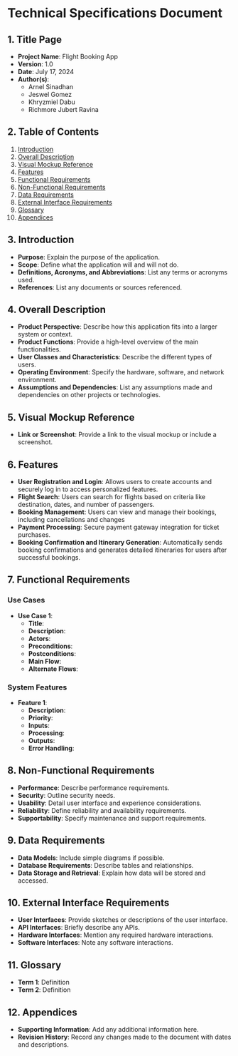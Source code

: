 # Technical Specifications Document

## 1. Title Page
- **Project Name**: Flight Booking App
- **Version**: 1.0
- **Date**: July 17, 2024
- **Author(s)**: 
  - Arnel Sinadhan 
  - Jeswel Gomez 
  - Khryzmiel Dabu 
  - Richmore Jubert Ravina


## 2. Table of Contents

1. [Introduction](#3-introduction)
2. [Overall Description](#4-overall-description)
3. [Visual Mockup Reference](#5-visual-mockup-reference)
4. [Features](#6-features)
5. [Functional Requirements](#7-functional-requirements)
6. [Non-Functional Requirements](#8-non-functional-requirements)
7. [Data Requirements](#9-data-requirements)
8. [External Interface Requirements](#10-external-interface-requirements)
9. [Glossary](#11-glossary)
10. [Appendices](#12-appendices)

## 3. Introduction

- **Purpose**: Explain the purpose of the application.
- **Scope**: Define what the application will and will not do.
- **Definitions, Acronyms, and Abbreviations**: List any terms or acronyms used.
- **References**: List any documents or sources referenced.

## 4. Overall Description

- **Product Perspective**: Describe how this application fits into a larger system or context.
- **Product Functions**: Provide a high-level overview of the main functionalities.
- **User Classes and Characteristics**: Describe the different types of users.
- **Operating Environment**: Specify the hardware, software, and network environment.
- **Assumptions and Dependencies**: List any assumptions made and dependencies on other projects or technologies.

## 5. Visual Mockup Reference

- **Link or Screenshot**: Provide a link to the visual mockup or include a screenshot.

## 6. Features

- **User Registration and Login**: Allows users to create accounts and securely log in to access personalized features.
- **Flight Search**: Users can search for flights based on criteria like destination, dates, and number of passengers.
- **Booking Management**: Users can view and manage their bookings, including cancellations and changes
- **Payment Processing**: Secure payment gateway integration for ticket purchases.
- **Booking Confirmation and Itinerary Generation**: Automatically sends booking confirmations and generates detailed itineraries for users after successful bookings.

## 7. Functional Requirements

### Use Cases

- **Use Case 1**:
  - **Title**:
  - **Description**:
  - **Actors**:
  - **Preconditions**:
  - **Postconditions**:
  - **Main Flow**:
  - **Alternate Flows**:

### System Features

- **Feature 1**:
  - **Description**:
  - **Priority**:
  - **Inputs**:
  - **Processing**:
  - **Outputs**:
  - **Error Handling**:

## 8. Non-Functional Requirements

- **Performance**: Describe performance requirements.
- **Security**: Outline security needs.
- **Usability**: Detail user interface and experience considerations.
- **Reliability**: Define reliability and availability requirements.
- **Supportability**: Specify maintenance and support requirements.

## 9. Data Requirements

- **Data Models**: Include simple diagrams if possible.
- **Database Requirements**: Describe tables and relationships.
- **Data Storage and Retrieval**: Explain how data will be stored and accessed.

## 10. External Interface Requirements

- **User Interfaces**: Provide sketches or descriptions of the user interface.
- **API Interfaces**: Briefly describe any APIs.
- **Hardware Interfaces**: Mention any required hardware interactions.
- **Software Interfaces**: Note any software interactions.

## 11. Glossary

- **Term 1**: Definition
- **Term 2**: Definition

## 12. Appendices

- **Supporting Information**: Add any additional information here.
- **Revision History**: Record any changes made to the document with dates and descriptions.
